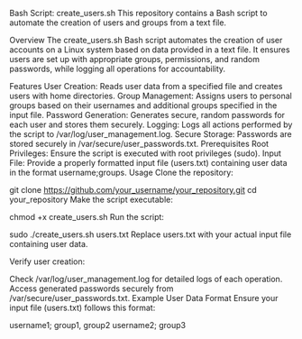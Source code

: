 Bash Script: create_users.sh
This repository contains a Bash script to automate the creation of users and groups from a text file.

Overview
The create_users.sh Bash script automates the creation of user accounts on a Linux system based on data provided in a text file. It ensures users are set up with appropriate groups, permissions, and random passwords, while logging all operations for accountability.

Features
User Creation: Reads user data from a specified file and creates users with home directories.
Group Management: Assigns users to personal groups based on their usernames and additional groups specified in the input file.
Password Generation: Generates secure, random passwords for each user and stores them securely.
Logging: Logs all actions performed by the script to /var/log/user_management.log.
Secure Storage: Passwords are stored securely in /var/secure/user_passwords.txt.
Prerequisites
Root Privileges: Ensure the script is executed with root privileges (sudo).
Input File: Provide a properly formatted input file (users.txt) containing user data in the format username;groups.
Usage
Clone the repository:

git clone https://github.com/your_username/your_repository.git
cd your_repository
Make the script executable:

chmod +x create_users.sh
Run the script:

sudo ./create_users.sh users.txt
Replace users.txt with your actual input file containing user data.

Verify user creation:

Check /var/log/user_management.log for detailed logs of each operation.
Access generated passwords securely from /var/secure/user_passwords.txt.
Example User Data Format
Ensure your input file (users.txt) follows this format:

username1; group1, group2
username2; group3